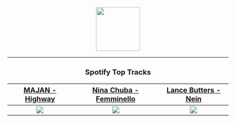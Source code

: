 <p align="center">
  <a href="https://www.tobiasmichael.de">
    <img src="https://tm-website-static.s3.eu-central-1.amazonaws.com/logo.png" width="100" height="100"/>
  </a>
</p>

---

<h3 align="center">Spotify Top Tracks</h3>

[MAJAN - Highway](https://open.spotify.com/track/5RB4USJPDagDJpo4UdqJnY)|[Nina Chuba - Femminello](https://open.spotify.com/track/2OtxLwlSCxWQQ03h4jZyPP)|[Lance Butters - Nein](https://open.spotify.com/track/0E3Yf1eqb8OkxKG6L1fpk8)
:---:|:----:|:----:
<img src="https://i.scdn.co/image/ab67616d00001e020b5834b0a704ad8de59121ef"/>|<img src="https://i.scdn.co/image/ab67616d00001e02bfb66877e7f8cc4c98de05e3"/>|<img src="https://i.scdn.co/image/ab67616d00001e02628a787a4e71bf510c3f2dd0"/>